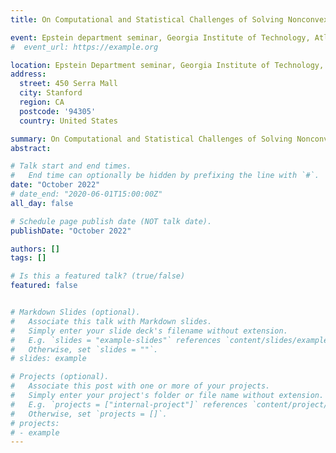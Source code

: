 ```yaml
---
title: On Computational and Statistical Challenges of Solving Nonconvex Minimax Optimization Problems

event: Epstein department seminar, Georgia Institute of Technology, Atlanta, GA
#  event_url: https://example.org

location: Epstein Department seminar, Georgia Institute of Technology, Atlanta, GA
address:
  street: 450 Serra Mall
  city: Stanford
  region: CA
  postcode: '94305'
  country: United States

summary: On Computational and Statistical Challenges of Solving Nonconvex Minimax Optimization Problems
abstract:

# Talk start and end times.
#   End time can optionally be hidden by prefixing the line with `#`.
date: "October 2022"
# date_end: "2020-06-01T15:00:00Z"
all_day: false

# Schedule page publish date (NOT talk date).
publishDate: "October 2022"

authors: []
tags: []

# Is this a featured talk? (true/false)
featured: false


# Markdown Slides (optional).
#   Associate this talk with Markdown slides.
#   Simply enter your slide deck's filename without extension.
#   E.g. `slides = "example-slides"` references `content/slides/example-slides.md`.
#   Otherwise, set `slides = ""`.
# slides: example

# Projects (optional).
#   Associate this post with one or more of your projects.
#   Simply enter your project's folder or file name without extension.
#   E.g. `projects = ["internal-project"]` references `content/project/deep-learning/index.md`.
#   Otherwise, set `projects = []`.
# projects:
# - example
---
```

